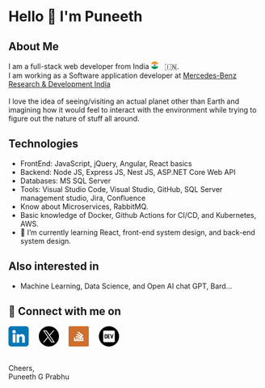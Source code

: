 # Hello :wave: I'm Puneeth 

## About Me
I am a full-stack web developer from India [<img alt="Puneeth | India" width="15px" src="images/india.png"/>]()  &nbsp; 🇮🇳. 
<br/>I am working as a Software application developer at [Mercedes-Benz Research & Development India](https://www.mbrdi.co.in/#/)
<br/><br/>
I love the idea of seeing/visiting an actual planet other than Earth and imagining how it would feel to interact with the environment while trying to figure out the nature of stuff all around.

## Technologies

* FrontEnd: JavaScript, jQuery, Angular, React basics
* Backend: Node JS, Express JS, Nest JS, ASP.NET Core Web API
* Databases: MS SQL Server
* Tools: Visual Studio Code, Visual Studio, GitHub, SQL Server management studio, Jira, Confluence
* Know about Microservices, RabbitMQ.
* Basic knowledge of Docker, Github Actions for CI/CD, and Kubernetes, AWS.
* 🌱 I’m currently learning React, front-end system design, and back-end system design.

## Also interested in
* Machine Learning, Data Science, and Open AI chat GPT, Bard...

## 🤝 Connect with me on
[<img alt="Puneeth | Linkedin" width="40px" src="images/linkedin.png"/>](https://www.linkedin.com/in/puneeth-g-prabhu-610071228/)  &nbsp;   &nbsp;
[<img alt="Puneeth | X" width="40px" src="images/twitter.png"/>](https://twitter.com/PuneethGPrabhu1)  &nbsp;   &nbsp;
[<img alt="Puneeth | StackOverflow" width="40px" src="images/stackoverflow.png"/>](https://stackoverflow.com/users/10069953/puneeth-g-prabhu)  &nbsp;  &nbsp;
[<img alt="Puneeth | Dev" width="40px" src="images/dev.png"/>](https://dev.to/puneethprabhu)  &nbsp;   &nbsp;

<br/>
Cheers,<br/>
Puneeth G Prabhu
